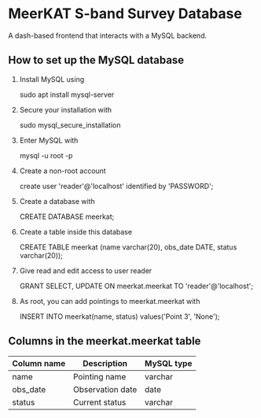 # MeerKAT S-band Survey Database
A dash-based frontend that interacts with a MySQL backend. 

## How to set up the MySQL database
1. Install MySQL using

    sudo apt install mysql-server

2. Secure your installation with 

    sudo mysql\_secure\_installation

3. Enter MySQL with

    mysql -u root -p

4. Create a non-root account

    create user 'reader'@'localhost' identified by 'PASSWORD';

5. Create a database with

    CREATE DATABASE meerkat;

6. Create a table inside this database

    CREATE TABLE meerkat (name varchar(20), obs_date DATE, status varchar(20));

7. Give read and edit access to user reader

    GRANT SELECT, UPDATE ON meerkat.meerkat TO 'reader'@'localhost';

8. As root, you can add pointings to meerkat.meerkat with

     INSERT INTO meerkat(name, status) values('Point 3', 'None');

## Columns in the meerkat.meerkat table

| Column name | Description      | MySQL type |
| ----------- | ---------------- | ---------- |
| name        | Pointing name    | varchar    |
| obs_date    | Observation date | date       |
| status      | Current status   | varchar    |
